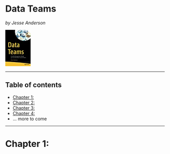 # Data Teams

_by Jesse Anderson_

![](./resources/data-teams.jpg "Data Teams")

---

## Table of contents

- [Chapter 1: ](#chapter1)
- [Chapter 2: ](#chapter2)
- [Chapter 3: ](#chapter3)
- [Chapter 4: ](#chapter4)
- ... more to come

---

<a name="chapter1">
    <h1>Chapter 1: </h1>
</a>
